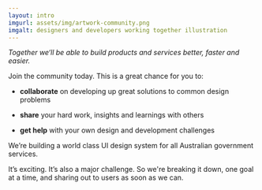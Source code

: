 ```yaml
---
layout: intro
imgurl: assets/img/artwork-community.png
imgalt: designers and developers working together illustration
---
```


*Together we‘ll be able to build products and services better, faster and easier.*

Join the community today. This is a great chance for you to:

- **collaborate** on developing up great solutions to common design problems

- **share** your hard work, insights and learnings with others

- **get help** with your own design and development challenges

We’re building a world class UI design system for all Australian government services.

It’s exciting. It’s also a major challenge. So we're breaking it down, one goal at a time, and sharing out to users as soon as we can.
